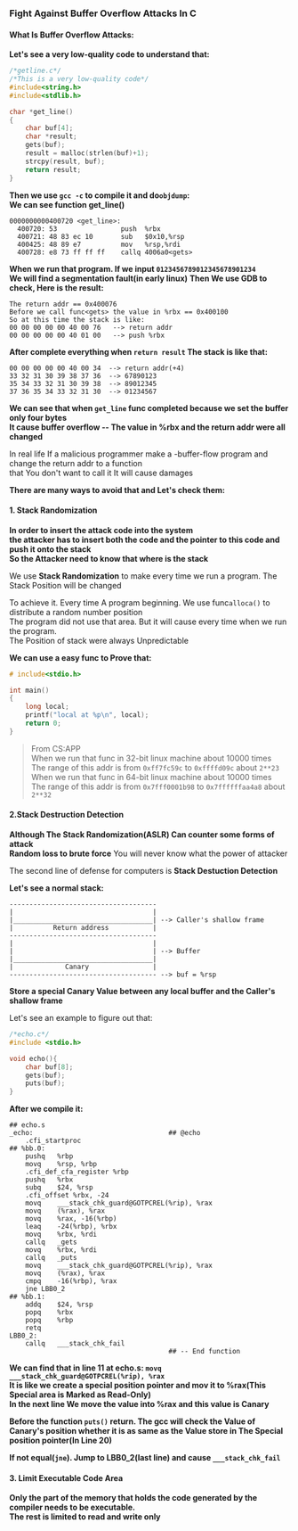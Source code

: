 ### Fight Against Buffer Overflow Attacks In C

#### What Is Buffer Overflow Attacks:

**Let's see a very low-quality code to understand that:**
```c
/*getline.c*/
/*This is a very low-quality code*/
#include<string.h>
#include<stdlib.h>

char *get_line()
{
    char buf[4];
    char *result;
    gets(buf);
    result = malloc(strlen(buf)+1);
    strcpy(result, buf);
    return result;
}
```
**Then we use ```gcc -c``` to compile it and do```objdump```:<br>**
**We can see function get_line()**
```assembly
0000000000400720 <get_line>:
  400720: 53                push  %rbx
  400721: 48 83 ec 10       sub   $0x10,%rsp
  400425: 48 89 e7          mov   %rsp,%rdi
  400728: e8 73 ff ff ff    callq 4006a0<gets>
```
**When we run that program. If we input ```0123456789012345678901234```<br>We will find a segmentation fault(in early linux)**
**Then We use GDB to check, Here is the result:**
```
The return addr == 0x400076
Before we call func<gets> the value in %rbx == 0x400100
So at this time the stack is like:
00 00 00 00 00 40 00 76   --> return addr
00 00 00 00 00 40 01 00   --> push %rbx
```

**After complete everything when ```return result``` The stack is like that:**
```
00 00 00 00 00 40 00 34  --> return addr(+4)
33 32 31 30 39 38 37 36  --> 67890123
35 34 33 32 31 30 39 38  --> 89012345
37 36 35 34 33 32 31 30  --> 01234567
```
**We can see that when ```get_line``` func completed because we set the buffer only four bytes<br>**
**It cause buffer overflow -- The value in %rbx and the return addr were all changed<br>**


In real life If a malicious programmer make a -buffer-flow program and change the return addr to a function<br>that You don't want to call it
It will cause damages


**There are many ways to avoid that and Let's check them:**

#### 1. Stack Randomization
**In order to insert the attack code into the system<br>the attacker has to insert both the code and the pointer to this code and push it onto the stack<br>**
**So the Attacker need to know that where is the stack**

We use **Stack Randomization** to make every time we run a program. The Stack Position will be changed<br>

To achieve it. Every time A program beginning. We use func```alloca()``` to distribute a random number position<br>
The program did not use that area. But it will cause every time when we run the program.<br>The Position of stack were always Unpredictable<br>


**We can use a easy func to Prove that:**


```c
# include<stdio.h>

int main()
{
    long local;
    printf("local at %p\n", local);
    return 0;
}
```
> From CS:APP<br>
> When we run that func in 32-bit linux machine about 10000 times<br>
> The range of this addr is from ```0xff7fc59c``` to ```0xffffd09c``` about ```2**23```<br>
> When we run that func in 64-bit linux machine about 10000 times<br> 
> The range of this addr is from ```0x7fff0001b98``` to ```0x7ffffffaa4a8``` about ```2**32```<br>


#### 2.Stack Destruction Detection

**Although The Stack Randomization(ASLR) Can counter some forms of attack**<br>
**Random loss to brute force** You will never know what the power of attacker

The second line of defense for computers is **Stack Destuction Detection**<br>


**Let's see a normal stack:**
```
-------------------------------------
|                                   |
|___________________________________| --> Caller's shallow frame
|          Return address           |
-------------------------------------
|                                   |
|                                   | --> Buffer
|___________________________________|
|             Canary                |
------------------------------------- --> buf = %rsp
```
**Store a special Canary Value between any local buffer and the Caller's shallow frame**<br>

Let's see an example to figure out that:
```c
/*echo.c*/
#include <stdio.h>

void echo(){
    char buf[8];
    gets(buf);
    puts(buf);
}
```
**After we compile it:**
```assembly
## echo.s
_echo:                                  ## @echo
	.cfi_startproc
## %bb.0:
	pushq	%rbp
	movq	%rsp, %rbp
	.cfi_def_cfa_register %rbp
	pushq	%rbx
	subq	$24, %rsp
	.cfi_offset %rbx, -24
	movq	___stack_chk_guard@GOTPCREL(%rip), %rax
	movq	(%rax), %rax
	movq	%rax, -16(%rbp)
	leaq	-24(%rbp), %rbx
	movq	%rbx, %rdi
	callq	_gets
	movq	%rbx, %rdi
	callq	_puts
	movq	___stack_chk_guard@GOTPCREL(%rip), %rax
	movq	(%rax), %rax
	cmpq	-16(%rbp), %rax
	jne	LBB0_2
## %bb.1:
	addq	$24, %rsp
	popq	%rbx
	popq	%rbp
	retq
LBB0_2:
	callq	___stack_chk_fail
                                        ## -- End function

```

**We can find that in line 11 at echo.s: ```movq  ___stack_chk_guard@GOTPCREL(%rip), %rax```<br>**
**It is like we create a special position pointer and mov it to %rax(This Special area is Marked as Read-Only)<br>**
**In the next line We move the value into %rax and this value is Canary<br>**


**Before the function ```puts()``` return. The gcc will check the Value of Canary's position whether it is as same as the Value store in The Special position pointer(In Line 20)<br>**

**If not equal(```jne```). Jump to LBB0_2(last line) and cause ```___stack_chk_fail```**



#### 3. Limit Executable Code Area

**Only the part of the memory that holds the code generated by the compiler needs to be executable.<br>The rest is limited to read and write only**
